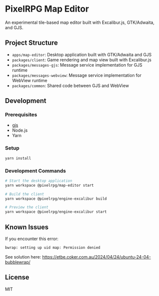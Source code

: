# PixelRPG Map Editor

An experimental tile-based map editor built with Excalibur.js, GTK/Adwaita, and GJS.

## Project Structure

- `apps/map-editor`: Desktop application built with GTK/Adwaita and GJS
- `packages/client`: Game rendering and map view built with Excalibur.js
- `packages/messages-gjs`: Message service implementation for GJS runtime
- `packages/messages-webview`: Message service implementation for WebView runtime
- `packages/common`: Shared code between GJS and WebView

## Development

### Prerequisites

- [gjs](https://gjs.guide/)
- Node.js
- Yarn


### Setup

```bash
yarn install
```

### Development Commands

```bash
# Start the desktop application
yarn workspace @pixelrpg/map-editor start

# Build the client
yarn workspace @pixelrpg/engine-excalibur build

# Preview the client
yarn workspace @pixelrpg/engine-excalibur start
```

## Known Issues

If you encounter this error:
```bash
bwrap: setting up uid map: Permission denied
```
See solution here: https://etbe.coker.com.au/2024/04/24/ubuntu-24-04-bubblewrap/

## License

MIT